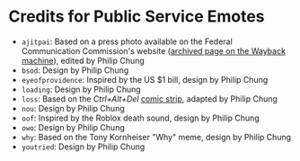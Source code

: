 # Credits for Public Service Emotes

* `ajitpai`: Based on a press photo available on the Federal Communication Commission's website ([archived page on the Wayback machine](https://web.archive.org/web/20180904154923/https://www.fcc.gov/general/commissioners-press-photos)), edited by Philip Chung
* `bsod`: Design by Philip Chung
* `eyeofprovidence`: Inspired by the US $1 bill, design by Philip Chung
* `loading`: Design by Philip Chung
* `loss`: Based on the *Ctrl+Alt+Del* [comic strip](https://cad-comic.com/comic/loss/), adapted by Philip Chung
* `nou`: Design by Philip Chung
* `oof`: Inspired by the Roblox death sound, design by Philip Chung
* `owo`: Design by Philip Chung
* `why`: Based on the Tony Kornheiser "Why" meme, design by Philip Chung
* `youtried`: Design by Philip Chung